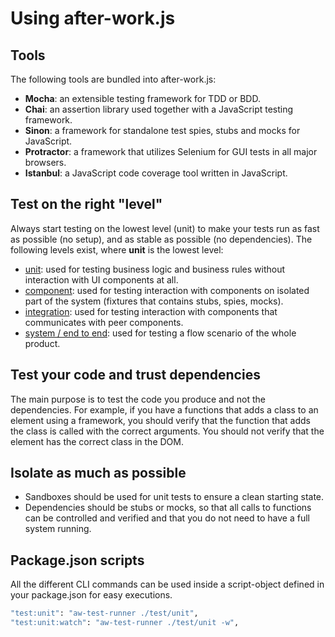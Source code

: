 # Using after-work.js

## Tools
The following tools are bundled into after-work.js:
* **Mocha**: an extensible testing framework for TDD or BDD.
* **Chai**: an assertion library used together with a JavaScript testing framework.
* **Sinon**: a framework for standalone test spies, stubs and mocks for JavaScript.
* **Protractor**: a framework that utilizes Selenium for GUI tests in all major browsers.
* **Istanbul**: a JavaScript code coverage tool written in JavaScript.

## Test on the right "level"
Always start testing on the lowest level (unit) to make your tests run as fast as possible (no setup), and as stable as possible (no dependencies). The following levels exist, where **unit** is the lowest level:
* [unit](unit.md): used for testing business logic and business rules without interaction with UI components at all.
* [component](component.md): used for testing interaction with components on isolated part of the system (fixtures that contains stubs, spies, mocks).
* [integration](integration.md): used for testing interaction with components that communicates with peer components.
* [system / end to end](e2e.md): used for testing a flow scenario of the whole product.

## Test your code and trust dependencies
The main purpose is to test the code you produce and not the dependencies. For example, if you have a functions that adds a class to an element using a framework, you should verify that the function that adds the class is called with the correct arguments. You should not verify that the element has the correct class in the DOM.

## Isolate as much as possible
* Sandboxes should be used for unit tests to ensure a clean starting state.
* Dependencies should be stubs or mocks, so that all calls to functions can be controlled and verified and that you do not need to have a full system running.

## Package.json scripts
All the different CLI commands can be used inside a script-object defined in your package.json for easy executions.

```sh
"test:unit": "aw-test-runner ./test/unit",
"test:unit:watch": "aw-test-runner ./test/unit -w",
```
